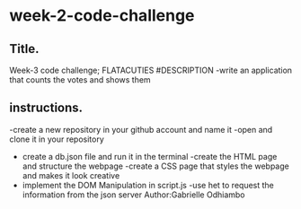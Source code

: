 # week-2-code-challenge
## Title.
 Week-3 code challenge; FLATACUTIES
#DESCRIPTION
-write an application that counts the votes and shows them
## instructions. 
-create a new repository in your github account and name it
-open and clone it in your repository 
- create a db.json file and run it in the terminal
-create the HTML page and structure the webpage
-create a CSS page that styles the webpage and makes it look creative
- implement the DOM Manipulation in script.js
-use het to request the information from the json server
Author:Gabrielle Odhiambo